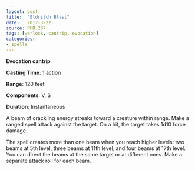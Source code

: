 ```yaml
---
layout: post
title:  "Eldritch Blast"
date:   2017-3-22
source: PHB.237
tags: [warlock, cantrip, evocation]
categories:
- spells
---
```


**Evocation cantrip**

**Casting Time**: 1 action

**Range**: 120 feet

**Components**: V, S

**Duration**: Instantaneous

A beam of crackling energy streaks toward a creature within range. Make a ranged spell attack against the target. On a hit, the target takes 1d10 force damage.

The spell creates more than one beam when you reach higher levels: two beams at 5th level, three beams at 11th level, and four beams at 17th level. You can direct the beams at the same target or at different ones. Make a separate attack roll for each beam.
